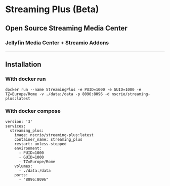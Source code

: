 # Streaming Plus (Beta)
## Open Source Streaming Media Center
### Jellyfin Media Center + Streamio Addons

---

## Installation

### With docker run

```
docker run --name StreamingPlus -e PUID=1000 -e GUID=1000 -e TZ=Europe/Rome -v ./data:/data -p 8096:8096 -d nscrio/streaming-plus:latest
```

### With docker compose 

```
version: '3'
services:
  streaming_plus:
    image: nscrio/streaming-plus:latest
    container_name: streaming_plus
    restart: unless-stopped
    environment:
      - PUID=1000
      - GUID=1000
      - TZ=Europe/Rome
    volumes:
      - ./data:/data
    ports:
      - "8096:8096"
```

